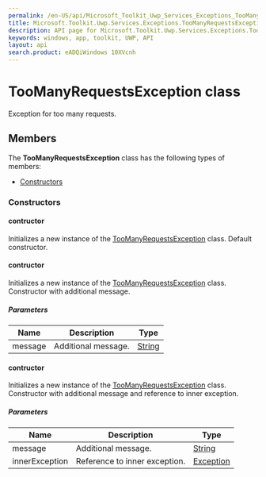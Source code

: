 ```yaml
---
permalink: /en-US/api/Microsoft_Toolkit_Uwp_Services_Exceptions_TooManyRequestsException.htm
title: Microsoft.Toolkit.Uwp.Services.Exceptions.TooManyRequestsException API 
description: API page for Microsoft.Toolkit.Uwp.Services.Exceptions.TooManyRequestsException
keywords: windows, app, toolkit, UWP, API
layout: api
search.product: eADQiWindows 10XVcnh
---
```



# TooManyRequestsException class

Exception for too many requests.

## Members

The **TooManyRequestsException** class has the following types of members:

* [Constructors](#Constructors)

### Constructors

#### contructor

Initializes a new instance of the [TooManyRequestsException](Microsoft_Toolkit_Uwp_Services_Exceptions_TooManyRequestsException.htm) class. Default constructor.





#### contructor

Initializes a new instance of the [TooManyRequestsException](Microsoft_Toolkit_Uwp_Services_Exceptions_TooManyRequestsException.htm) class. Constructor with additional message.

##### Parameters



| Name | Description | Type || --- | --- | --- || message | Additional message. | [String](https://msdn.microsoft.com/library/windows/apps/System.String) |




#### contructor

Initializes a new instance of the [TooManyRequestsException](Microsoft_Toolkit_Uwp_Services_Exceptions_TooManyRequestsException.htm) class. Constructor with additional message and reference to inner exception.

##### Parameters



| Name | Description | Type || --- | --- | --- || message | Additional message. | [String](https://msdn.microsoft.com/library/windows/apps/System.String) || innerException | Reference to inner exception. | [Exception](https://msdn.microsoft.com/library/windows/apps/System.Exception) |



